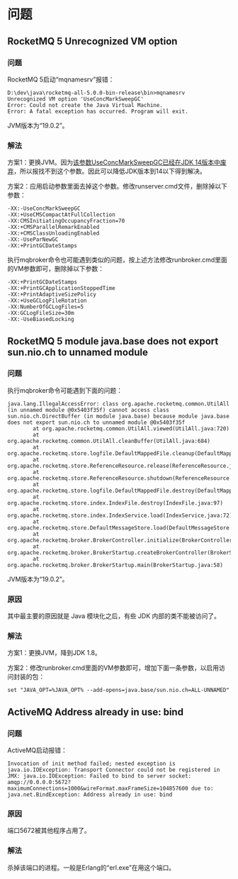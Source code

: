 # 问题

## RocketMQ 5 Unrecognized VM option


### 问题


RocketMQ 5启动“mqnamesrv”报错：


```
D:\dev\java\rocketmq-all-5.0.0-bin-release\bin>mqnamesrv
Unrecognized VM option 'UseConcMarkSweepGC'
Error: Could not create the Java Virtual Machine.
Error: A fatal exception has occurred. Program will exit.
```


JVM版本为“19.0.2”。

### 解法

方案1：更换JVM。因为[该参数UseConcMarkSweepGC已经在JDK 14版本中废弃](https://openjdk.org/jeps/363)，所以报找不到这个参数。因此可以降低JDK版本到14以下得到解决。


方案2：应用启动参数里面去掉这个参数。修改runserver.cmd文件，删除掉以下参数：

```
-XX:-UseConcMarkSweepGC 
-XX:+UseCMSCompactAtFullCollection
-XX:CMSInitiatingOccupancyFraction=70
-XX:+CMSParallelRemarkEnabled
-XX:+CMSClassUnloadingEnabled
-XX:-UseParNewGC
-XX:+PrintGCDateStamps
```


执行mqbroker命令也可能遇到类似的问题，按上述方法修改runbroker.cmd里面的VM参数即可，删除掉以下参数：

```
-XX:+PrintGCDateStamps
-XX:+PrintGCApplicationStoppedTime
-XX:+PrintAdaptiveSizePolicy
-XX:+UseGCLogFileRotation 
-XX:NumberOfGCLogFiles=5
-XX:GCLogFileSize=30m
-XX:-UseBiasedLocking
```


## RocketMQ 5 module java.base does not export sun.nio.ch to unnamed module


### 问题

执行mqbroker命令可能遇到下面的问题：

```
java.lang.IllegalAccessError: class org.apache.rocketmq.common.UtilAll (in unnamed module @0x5403f35f) cannot access class sun.nio.ch.DirectBuffer (in module java.base) because module java.base does not export sun.nio.ch to unnamed module @0x5403f35f
        at org.apache.rocketmq.common.UtilAll.viewed(UtilAll.java:720)
        at org.apache.rocketmq.common.UtilAll.cleanBuffer(UtilAll.java:684)
        at org.apache.rocketmq.store.logfile.DefaultMappedFile.cleanup(DefaultMappedFile.java:470)
        at org.apache.rocketmq.store.ReferenceResource.release(ReferenceResource.java:63)
        at org.apache.rocketmq.store.ReferenceResource.shutdown(ReferenceResource.java:47)
        at org.apache.rocketmq.store.logfile.DefaultMappedFile.destroy(DefaultMappedFile.java:481)
        at org.apache.rocketmq.store.index.IndexFile.destroy(IndexFile.java:97)
        at org.apache.rocketmq.store.index.IndexService.load(IndexService.java:72)
        at org.apache.rocketmq.store.DefaultMessageStore.load(DefaultMessageStore.java:287)
        at org.apache.rocketmq.broker.BrokerController.initialize(BrokerController.java:754)
        at org.apache.rocketmq.broker.BrokerStartup.createBrokerController(BrokerStartup.java:224)
        at org.apache.rocketmq.broker.BrokerStartup.main(BrokerStartup.java:58)
```

JVM版本为“19.0.2”。


### 原因

其中最主要的原因就是 Java 模块化之后，有些 JDK 内部的类不能被访问了。


### 解法

方案1：更换JVM，降到JDK 1.8。


方案2：修改runbroker.cmd里面的VM参数即可，增加下面一条参数，以启用访问封装的包：

```
set "JAVA_OPT=%JAVA_OPT% --add-opens=java.base/sun.nio.ch=ALL-UNNAMED"
```

## ActiveMQ Address already in use: bind

### 问题

ActiveMQ启动报错：

```
Invocation of init method failed; nested exception is java.io.IOException: Transport Connector could not be registered in JMX: java.io.IOException: Failed to bind to server socket: amqp://0.0.0.0:5672?maximumConnections=1000&wireFormat.maxFrameSize=104857600 due to: java.net.BindException: Address already in use: bind
```



### 原因

端口5672被其他程序占用了。


### 解法

杀掉该端口的进程。一般是Erlang的“erl.exe”在用这个端口。
